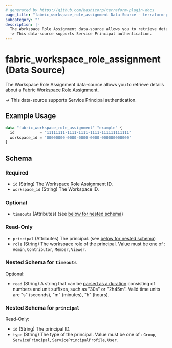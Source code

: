 ```yaml
---
# generated by https://github.com/hashicorp/terraform-plugin-docs
page_title: "fabric_workspace_role_assignment Data Source - terraform-provider-fabric"
subcategory: ""
description: |-
  The Workspace Role Assignment data-source allows you to retrieve details about a Fabric Workspace Role Assignment https://learn.microsoft.com/fabric/fundamentals/roles-workspaces.
  -> This data-source supports Service Principal authentication.
---
```


# fabric_workspace_role_assignment (Data Source)

The Workspace Role Assignment data-source allows you to retrieve details about a Fabric [Workspace Role Assignment](https://learn.microsoft.com/fabric/fundamentals/roles-workspaces).

-> This data-source supports Service Principal authentication.

## Example Usage

```terraform
data "fabric_workspace_role_assignment" "example" {
  id           = "11111111-1111-1111-1111-111111111111"
  workspace_id = "00000000-0000-0000-0000-000000000000"
}
```

<!-- schema generated by tfplugindocs -->
## Schema

### Required

- `id` (String) The Workspace Role Assignment ID.
- `workspace_id` (String) The Workspace ID.

### Optional

- `timeouts` (Attributes) (see [below for nested schema](#nestedatt--timeouts))

### Read-Only

- `principal` (Attributes) The principal. (see [below for nested schema](#nestedatt--principal))
- `role` (String) The workspace role of the principal. Value must be one of : `Admin`, `Contributor`, `Member`, `Viewer`.

<a id="nestedatt--timeouts"></a>

### Nested Schema for `timeouts`

Optional:

- `read` (String) A string that can be [parsed as a duration](https://pkg.go.dev/time#ParseDuration) consisting of numbers and unit suffixes, such as "30s" or "2h45m". Valid time units are "s" (seconds), "m" (minutes), "h" (hours).

<a id="nestedatt--principal"></a>

### Nested Schema for `principal`

Read-Only:

- `id` (String) The principal ID.
- `type` (String) The type of the principal. Value must be one of : `Group`, `ServicePrincipal`, `ServicePrincipalProfile`, `User`.
